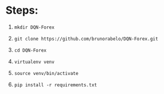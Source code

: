 # Steps:

1. ```mkdir DQN-Forex```

2. ```git clone https://github.com/brunorabelo/DQN-Forex.git```
3. ```cd DQN-Forex```
4. ```virtualenv venv```
5. ```source venv/bin/activate```
6. ```pip install -r requirements.txt```
